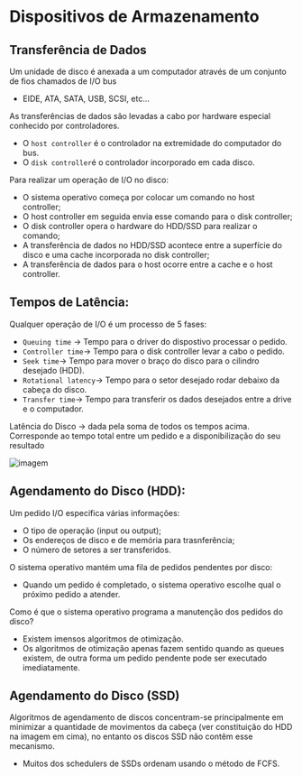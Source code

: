 # Dispositivos de Armazenamento

## Transferência de Dados 

Um unidade de disco é anexada a um computador através de um conjunto de fios chamados de I/O bus
  - EIDE, ATA, SATA, USB, SCSI, etc...

As transferências de dados são levadas a cabo por hardware especial conhecido por controladores. 
- O `host controller` é o controlador na extremidade do computador do bus.
- O `disk controller`é o controlador incorporado em cada disco.

Para realizar um operação de I/O no disco:

- O sistema operativo começa por colocar um comando no host controller;
- O host controller em seguida envia esse comando para o disk controller;
- O disk controller opera o hardware do HDD/SSD para realizar o comando;
- A transferência de dados no HDD/SSD acontece entre a superfície do disco e uma cache incorporada no disk controller;
- A transferência de dados para o host ocorre entre a cache e o host controller.

## Tempos de Latência:

Qualquer operação de I/O é um processo de 5 fases:

- `Queuing time` -> Tempo para o driver do dispostivo processar o pedido.
- `Controller time`-> Tempo para o disk controller levar a cabo o pedido.
- `Seek time`-> Tempo para mover o braço do disco para o cilindro desejado (HDD).
- `Rotational latency`-> Tempo para o setor desejado rodar debaixo da cabeça do disco.
- `Transfer time`-> Tempo para transferir os dados desejados entre a drive e o computador.

Latência do Disco -> dada pela soma de todos os tempos acima. Corresponde ao tempo total entre um pedido e a disponibilização do seu resultado

![imagem](https://user-images.githubusercontent.com/62023102/119241973-2f49a500-bb52-11eb-95da-0822498fba19.png)

## Agendamento do Disco (HDD):

Um pedido I/O especifica várias informações:
  - O tipo de operação (input ou output);
  - Os endereços de disco e de memória para trasnferência;
  - O número de setores a ser transferidos.

O sistema operativo mantém uma fila de pedidos pendentes por disco:
- Quando um pedido é completado, o sistema operativo escolhe qual o próximo pedido a atender.

Como é que o sistema operativo programa a manutenção dos pedidos do disco?
  - Existem imensos algoritmos de otimização.
  - Os algoritmos de otimização apenas fazem sentido quando as queues existem, de outra forma um pedido pendente pode ser executado imediatamente.

## Agendamento do Disco (SSD)

Algoritmos de agendamento de discos concentram-se principalmente em minimizar a quantidade de movimentos da cabeça (ver constituição do HDD na imagem em cima), no entanto os discos SSD não contêm esse mecanismo. 
 - Muitos dos schedulers de SSDs ordenam usando o método de FCFS.
